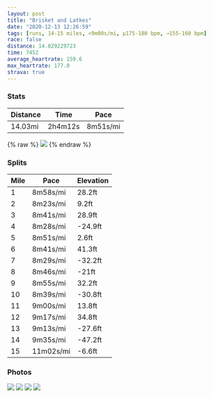 ```yaml
---
layout: post
title: "Brisket and Latkes"
date: "2020-12-13 12:26:59"
tags: [runs, 14-15 miles, <9m00s/mi, μ175-180 bpm, →155-160 bpm]
race: false
distance: 14.029229723
time: 7452
average_heartrate: 159.6
max_heartrate: 177.0
strava: true
---
```


### Stats

| Distance | Time | Pace |
|----------|------|------|
|14.03mi|2h4m12s|8m51s/mi|

{% raw %}
<img src='https://maps.googleapis.com/maps/api/staticmap?maptype=roadmap&path=enc:kbwwF`isbMt@{CEYaAg@Ys@q@q@q@MGa@\cBZuD^qBn@kAL}BNGSJcB{AcCwA]g@uCmAWi@_Ai@eAqAmAo@QoA]UeCMgBo@a@o@cA]]e@cEeAc@i@_DuBwEqAk@uAq@OcCuBaCs@e@q@wBsAuBKy@w@o@qGs@k@E{@t@cIGqBdB}HFsCe@aAoBsAqDoAcBeAiAiBa@uAA{AFy@|@iCD{AOoAiAoBeD{ByAyBgAwBmE_CeBHsAr@qAO}@_@sBqBy@wBw@gA{@YeANaDoA{BSsAi@aAeAc@CgCaD_BsAgFmCeA_AkAeDKcCJkGs@aByC}B_CgAkFkD_FcEaAUiFkDwBR{A_@g@DqB`@wAbAqAM}D_BoBmBaF{FuCF_GcAqAwAmAuCi@i@k@@m@bALhB|@bCCvAOl@[Xq@DaBgAuB{BcCkAy@Cm@PcAjAoBpEu@nKj@vAf@RpAC`AqBXuBt@o@~CUnAg@rBDfAdAbC|IrDtBt@pE`@zA\j@~A~A`IbDjAv@lBtEhAr@fENt@t@n@vAr@dDj@zAnC`D|B`A~BV~EsA~BLrBtAnBdCvA|C~@x@nB\fCGrAj@dArAvDbGbDpCzB`FdA`BjCtAfHa@bCj@h@l@b@|CVt@vE`D|HjCrArAvAjDrC~CNp@rBxAhAVnAGdAo@NQlB_Eb@oAv@cADaCVsA[m@oAeAiEmBwByAyAkBWaACgBlAaFE{@_@{Au@qAeBo@kAgAmBeEsBaCeCu@iD`AuB@oCiCkAiCkAuA{CKiAk@qAKkEkBmGmGsBaAaEuCk@iAkAoFAeBPaBe@}ByBcBg@q@{FyD}C}AaAiAqCmBeFiCkD@aB]_A?kATcBdAqB[yCoBgEyDgAqBk@i@_F@kE_AeBqB}@iCg@QgAj@]x@lAbDHj@EfAWv@kABkFaE_A_@kBS}BtBaAxBeAzDs@dEFn@\p@lAv@l@HbAUX[nA_EtAc@xDm@nAF~A|Ax@vBLhAZ~@~@bAbCtAf@z@d@tCfAlD|ArAtInE~@xAp@fBbAdAdAXxCCbAb@z@|Az@lDd@dA|AxCd@d@jBhAfC\jGoAtB^hC`BhAvArAvCbAdAb@RlFIzAjAhD|FnFbGbDvFbCnA`IInARx@l@Pb@H~A`CzC~@t@bGnBjDtBbFxH`@lAhD|CvB`@VfAE\xC|Kp@Fp@c@FTx@~@hA`@`JrTg@bFz@Vh@zABk@t@V&key=AIzaSyC1MId7bFpkLXNAaYhBSTb8jLyiSqzbDtM&size=800x800&markers=color:yellow|label:S|40.75574,-73.99585&markers=color:green|label:F|40.76448000000002,-73.98805999999998'>
{% endraw %}

### Splits

| Mile | Pace | Elevation |
|------|------|-----------|
|1|8m58s/mi|28.2ft|
|2|8m23s/mi|9.2ft|
|3|8m41s/mi|28.9ft|
|4|8m28s/mi|-24.9ft|
|5|8m51s/mi|2.6ft|
|6|8m41s/mi|41.3ft|
|7|8m29s/mi|-32.2ft|
|8|8m46s/mi|-21ft|
|9|8m55s/mi|32.2ft|
|10|8m39s/mi|-30.8ft|
|11|9m00s/mi|13.8ft|
|12|9m17s/mi|34.8ft|
|13|9m13s/mi|-27.6ft|
|14|9m35s/mi|-47.2ft|
|15|11m02s/mi|-6.6ft|

### Photos
<img src='https://dgtzuqphqg23d.cloudfront.net/M197iAWJQ4_wjyHml1JLdH6qCPHVtDQvzXiFGvO2cfY-576x768.jpg'>

<img src='https://dgtzuqphqg23d.cloudfront.net/_vt00Un0fJsmPvFHUf8Et_4BoTtBVa1H8_QmmO49JI8-576x768.jpg'>

<img src='https://dgtzuqphqg23d.cloudfront.net/2Z9E5qKwZ2gK3xqDE0gkJXardQIDHyoLrZEYANjmIqo-615x768.jpg'>

<img src='https://dgtzuqphqg23d.cloudfront.net/yJVZewZBWNAkPL4DZC7DwCMFrbhDOUjGhiOR_vCuTiU-614x768.jpg'>
